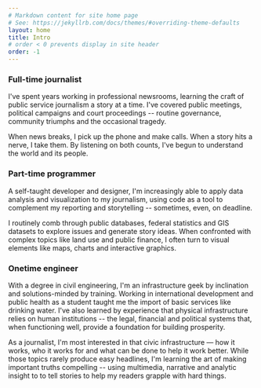 ```yaml
---
# Markdown content for site home page
# See: https://jekyllrb.com/docs/themes/#overriding-theme-defaults
layout: home
title: Intro
# order < 0 prevents display in site header
order: -1
---
```


### Full-time journalist
I've spent years working in professional newsrooms, learning the craft of public service journalism a story at a time. I've covered public meetings, political campaigns and court proceedings -- routine governance, community triumphs and the occasional tragedy.

When news breaks, I pick up the phone and make calls. When a story hits a nerve, I take them. By listening on both counts, I've begun to understand the world and its people. 

### Part-time programmer

A self-taught developer and designer, I'm increasingly able to apply data analysis and visualization to my journalism, using code as a tool to complement my reporting and storytelling -- sometimes, even, on deadline.

I routinely comb through public databases, federal statistics and GIS datasets to explore issues and generate story ideas. When confronted with complex topics like land use and public finance, I often turn to visual elements like maps, charts and interactive graphics. 

### Onetime engineer

With a degree in civil engineering, I'm an infrastructure geek by inclination and solutions-minded by training. Working in international development and public health as a student taught me the import of basic services like drinking water. I've also learned by experience that physical infrastructure relies on human institutions -- the legal, financial and political systems that, when functioning well, provide a foundation for building prosperity.

As a journalist, I'm most interested in that civic infrastructure — how it works, who it works for and what can be done to help it work better. While those topics rarely produce easy headlines, I'm learning the art of making important truths compelling -- using multimedia, narrative and analytic insight to to tell stories to help my readers grapple with hard things.